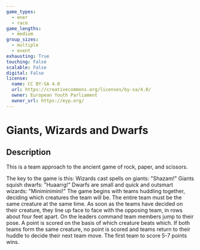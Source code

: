 ```yaml
---
game_types:
  - ener
  - race
game_lengths:
  - medium
group_sizes:
  - multiple
  - event
exhausting: True
touching: False
scalable: False
digital: False
license:
  name: CC BY-SA 4.0
  url: https://creativecommons.org/licenses/by-sa/4.0/
  owner: European Youth Parliament
  owner_url: https://eyp.org/
---
```

# Giants, Wizards and Dwarfs

## Description
This is a team approach to the ancient game of rock, paper, and scissors.

The key to the game is this: Wizards cast spells on giants: "Shazam!" Giants squish dwarfs: "Huaarrg!" Dwarfs are small and quick and outsmart wizards: "Miniminimini!" The game begins with teams huddling together, deciding which creatures the team will be. The entire team must be the same creature at the same time. As soon as the teams have decided on their creature, they line up face to face with the opposing team, in rows about four feet apart. On the leaders command team members jump to their pose. A point is scored on the basis of which creature beats which. If both teams form the same creature, no point is scored and teams return to their huddle to decide their next team move. The first team to score 5-7 points wins.
